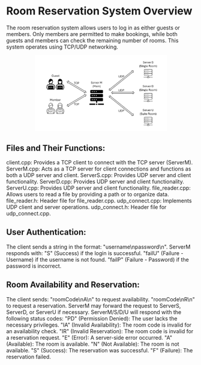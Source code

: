 # Room Reservation System Overview
The room reservation system allows users to log in as either guests or members. Only members are permitted to make bookings, while both guests and members can check the remaining number of rooms. This system operates using TCP/UDP networking.
<p align="center">
  <img src="./socket.png" alt="system structure" width="70%">
</p>

## Files and Their Functions:

   client.cpp: Provides a TCP client to connect with the TCP server (ServerM).
   ServerM.cpp: Acts as a TCP server for client connections and functions as both a UDP server and client.
   ServerS.cpp: Provides UDP server and client functionality.
   ServerD.cpp: Provides UDP server and client functionality.
   ServerU.cpp: Provides UDP server and client functionality.
   file_reader.cpp: Allows users to read a file by providing a path or to organize data.
   file_reader.h: Header file for file_reader.cpp.
   udp_connect.cpp: Implements UDP client and server operations.
   udp_connect.h: Header file for udp_connect.cpp.

## User Authentication:

   The client sends a string in the format: "username\npassword\n".
   ServerM responds with:
      "S" (Success) if the login is successful.
      "failU" (Failure - Username) if the username is not found.
      "failP" (Failure - Password) if the password is incorrect.

## Room Availability and Reservation:

   The client sends:
      "roomCode\nA\n" to request availability.
      "roomCode\nR\n" to request a reservation.
   ServerM may forward the request to ServerS, ServerD, or ServerU if necessary.
   ServerM/S/D/U will respond with the following status codes:
      "PD" (Permission Denied): The user lacks the necessary privileges.
      "IA" (Invalid Availability): The room code is invalid for an availability check.
      "IR" (Invalid Reservation): The room code is invalid for a reservation request.
      "E" (Error): A server-side error occurred.
      "A" (Available): The room is available.
      "N" (Not Available): The room is not available.
      "S" (Success): The reservation was successful.
      "F" (Failure): The reservation failed.